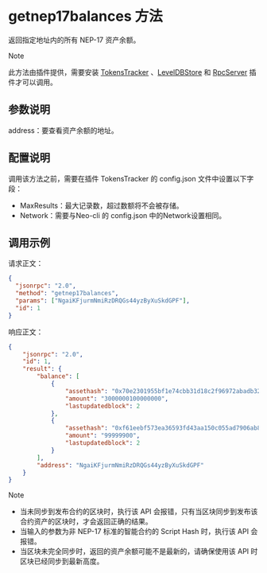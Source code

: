 # getnep17balances 方法

返回指定地址内的所有 NEP-17 资产余额。

> [!Note]
>
此方法由插件提供，需要安装 [TokensTracker](https://github.com/neo-project/neo-modules/releases) 、[LevelDBStore](https://github.com/neo-project/neo-modules/releases) 和 [RpcServer](https://github.com/neo-project/neo-modules/releases) 插件才可以调用。

## 参数说明

address：要查看资产余额的地址。

## 配置说明
调用该方法之前，需要在插件 TokensTracker 的 config.json 文件中设置以下字段：

- MaxResults：最大记录数，超过数额将不会被存储。
- Network：需要与Neo-cli 的 config.json 中的Network设置相同。

## 调用示例

请求正文：

```json
{
  "jsonrpc": "2.0",
  "method": "getnep17balances",
  "params": ["NgaiKFjurmNmiRzDRQGs44yzByXuSkdGPF"],
  "id": 1
}
```

响应正文：

```json
{
    "jsonrpc": "2.0",
    "id": 1,
    "result": {
        "balance": [
            {
                "assethash": "0x70e2301955bf1e74cbb31d18c2f96972abadb328",
                "amount": "3000000100000000",
                "lastupdatedblock": 2
            },
            {
                "assethash": "0xf61eebf573ea36593fd43aa150c055ad7906ab83",
                "amount": "99999900",
                "lastupdatedblock": 2
            }
        ],
        "address": "NgaiKFjurmNmiRzDRQGs44yzByXuSkdGPF"
    }
}
```

> [!Note]
> 
>- 当未同步到发布合约的区块时，执行该 API 会报错，只有当区块同步到发布该合约资产的区块时，才会返回正确的结果。
> - 当输入的参数为非 NEP-17 标准的智能合约的 Script Hash 时，执行该 API 会报错。
>- 当区块未完全同步时，返回的资产余额可能不是最新的，请确保使用该 API 时区块已经同步到最新高度。

